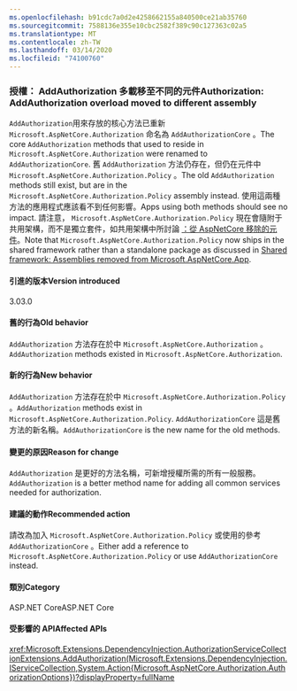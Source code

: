 ```yaml
---
ms.openlocfilehash: b91cdc7a0d2e4258662155a840500ce21ab35760
ms.sourcegitcommit: 7588136e355e10cbc2582f389c90c127363c02a5
ms.translationtype: MT
ms.contentlocale: zh-TW
ms.lasthandoff: 03/14/2020
ms.locfileid: "74100760"
---
```

### <a name="authorization-addauthorization-overload-moved-to-different-assembly"></a><span data-ttu-id="21a53-101">授權： AddAuthorization 多載移至不同的元件</span><span class="sxs-lookup"><span data-stu-id="21a53-101">Authorization: AddAuthorization overload moved to different assembly</span></span>

<span data-ttu-id="21a53-102">`AddAuthorization`用來存放的核心方法已重新 `Microsoft.AspNetCore.Authorization` 命名為 `AddAuthorizationCore` 。</span><span class="sxs-lookup"><span data-stu-id="21a53-102">The core `AddAuthorization` methods that used to reside in `Microsoft.AspNetCore.Authorization` were renamed to `AddAuthorizationCore`.</span></span> <span data-ttu-id="21a53-103">舊 `AddAuthorization` 方法仍存在，但仍在元件中 `Microsoft.AspNetCore.Authorization.Policy` 。</span><span class="sxs-lookup"><span data-stu-id="21a53-103">The old `AddAuthorization` methods still exist, but are in the `Microsoft.AspNetCore.Authorization.Policy` assembly instead.</span></span> <span data-ttu-id="21a53-104">使用這兩種方法的應用程式應該看不到任何影響。</span><span class="sxs-lookup"><span data-stu-id="21a53-104">Apps using both methods should see no impact.</span></span> <span data-ttu-id="21a53-105">請注意， `Microsoft.AspNetCore.Authorization.Policy` 現在會隨附于共用架構，而不是獨立套件，如共用架構中所討論 [：從 AspNetCore 移除的元件](#shared-framework-assemblies-removed-from-microsoftaspnetcoreapp)。</span><span class="sxs-lookup"><span data-stu-id="21a53-105">Note that `Microsoft.AspNetCore.Authorization.Policy` now ships in the shared framework rather than a standalone package as discussed in [Shared framework: Assemblies removed from Microsoft.AspNetCore.App](#shared-framework-assemblies-removed-from-microsoftaspnetcoreapp).</span></span>

#### <a name="version-introduced"></a><span data-ttu-id="21a53-106">引進的版本</span><span class="sxs-lookup"><span data-stu-id="21a53-106">Version introduced</span></span>

<span data-ttu-id="21a53-107">3.0</span><span class="sxs-lookup"><span data-stu-id="21a53-107">3.0</span></span>

#### <a name="old-behavior"></a><span data-ttu-id="21a53-108">舊的行為</span><span class="sxs-lookup"><span data-stu-id="21a53-108">Old behavior</span></span>
<span data-ttu-id="21a53-109">`AddAuthorization` 方法存在於中 `Microsoft.AspNetCore.Authorization` 。</span><span class="sxs-lookup"><span data-stu-id="21a53-109">`AddAuthorization` methods existed in `Microsoft.AspNetCore.Authorization`.</span></span>

#### <a name="new-behavior"></a><span data-ttu-id="21a53-110">新的行為</span><span class="sxs-lookup"><span data-stu-id="21a53-110">New behavior</span></span>

<span data-ttu-id="21a53-111">`AddAuthorization` 方法存在於中 `Microsoft.AspNetCore.Authorization.Policy` 。</span><span class="sxs-lookup"><span data-stu-id="21a53-111">`AddAuthorization` methods exist in `Microsoft.AspNetCore.Authorization.Policy`.</span></span> <span data-ttu-id="21a53-112">`AddAuthorizationCore` 這是舊方法的新名稱。</span><span class="sxs-lookup"><span data-stu-id="21a53-112">`AddAuthorizationCore` is the new name for the old methods.</span></span>

#### <a name="reason-for-change"></a><span data-ttu-id="21a53-113">變更的原因</span><span class="sxs-lookup"><span data-stu-id="21a53-113">Reason for change</span></span>

<span data-ttu-id="21a53-114">`AddAuthorization` 是更好的方法名稱，可新增授權所需的所有一般服務。</span><span class="sxs-lookup"><span data-stu-id="21a53-114">`AddAuthorization` is a better method name for adding all common services needed for authorization.</span></span>

#### <a name="recommended-action"></a><span data-ttu-id="21a53-115">建議的動作</span><span class="sxs-lookup"><span data-stu-id="21a53-115">Recommended action</span></span>

<span data-ttu-id="21a53-116">請改為加入 `Microsoft.AspNetCore.Authorization.Policy` 或使用的參考 `AddAuthorizationCore` 。</span><span class="sxs-lookup"><span data-stu-id="21a53-116">Either add a reference to `Microsoft.AspNetCore.Authorization.Policy` or use `AddAuthorizationCore` instead.</span></span>

#### <a name="category"></a><span data-ttu-id="21a53-117">類別</span><span class="sxs-lookup"><span data-stu-id="21a53-117">Category</span></span>

<span data-ttu-id="21a53-118">ASP.NET Core</span><span class="sxs-lookup"><span data-stu-id="21a53-118">ASP.NET Core</span></span>

#### <a name="affected-apis"></a><span data-ttu-id="21a53-119">受影響的 API</span><span class="sxs-lookup"><span data-stu-id="21a53-119">Affected APIs</span></span>

<xref:Microsoft.Extensions.DependencyInjection.AuthorizationServiceCollectionExtensions.AddAuthorization(Microsoft.Extensions.DependencyInjection.IServiceCollection,System.Action{Microsoft.AspNetCore.Authorization.AuthorizationOptions})?displayProperty=fullName>

<!--

#### Affected APIs

`M:Microsoft.Extensions.DependencyInjection.AuthorizationServiceCollectionExtensions.AddAuthorization(Microsoft.Extensions.DependencyInjection.IServiceCollection,System.Action{Microsoft.AspNetCore.Authorization.AuthorizationOptions})`

-->
